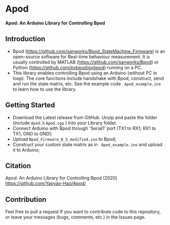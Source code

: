 # Apod

**Apod: An Arduino Library for Controlling Bpod**

## Introduction
* Bpod (https://github.com/sanworks/Bpod_StateMachine_Firmware) is an open-source software for Real-time behaviour measurement. It is usually controlled by MATLAB (https://github.com/sanworks/Bpod) or Python (https://github.com/pybpod/pybpod) running on a PC. 
* This library enables controlling Bpod using an Arduino (without PC in loop). The core functions include handshake with Bpod, construct, send and run the state matrix, etc. See the example code ``` Apod_example.ino``` to learn how to use the library.

## Getting Started
* Download the Latest release from GitHub. Unzip and paste the folder (include ```Apod.h```  ```Apod.cpp``` ) into your Library folder.
* Connect Arduino with Bpod through 'Serial1' port (TX1 to RX1; RX1 to TX1, GND to GND);
* Upload ```Bpod_Firmware_0_5_modified.ino``` to Bpod;
* Construct your custom state matrix as in ``` Apod_example.ino``` and upload it to Arduino;

## Citation

Apod: An Arduino Library for Controlling Bpod (2020) https://github.com/Yaoyao-Hao/Apod/

## Contribution
Feel free to pull a request If you want to contribute code to this repository, or leave your messages (bugs, comments, etc.) in the Issues page.

